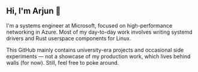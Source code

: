 ## Hi, I'm Arjun 👋

I'm a systems engineer at Microsoft, focused on high-performance networking in Azure. Most of my day-to-day work involves writing systemd drivers and Rust userspace components for Linux.

This GitHub mainly contains university-era projects and occasional side experiments — not a showcase of my production work, which lives behind walls (for now). Still, feel free to poke around.
